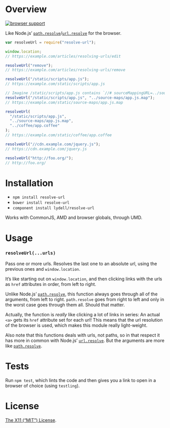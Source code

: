 # Overview

[![browser support](https://ci.testling.com/lydell/resolve-url.png)](https://ci.testling.com/lydell/resolve-url)

Like Node.js’ [`path.resolve`]/[`url.resolve`] for the browser.

```js
var resolveUrl = require("resolve-url");

window.location;
// https://example.com/articles/resolving-urls/edit

resolveUrl("remove");
// https://example.com/articles/resolving-urls/remove

resolveUrl("/static/scripts/app.js");
// https://example.com/static/scripts/app.js

// Imagine /static/scripts/app.js contains `//# sourceMappingURL=../source-maps/app.js.map`
resolveUrl("/static/scripts/app.js", "../source-maps/app.js.map");
// https://example.com/static/source-maps/app.js.map

resolveUrl(
  "/static/scripts/app.js",
  "../source-maps/app.js.map",
  "../coffee/app.coffee"
);
// https://example.com/static/coffee/app.coffee

resolveUrl("//cdn.example.com/jquery.js");
// https://cdn.example.com/jquery.js

resolveUrl("http://foo.org/");
// http://foo.org/
```

# Installation

- `npm install resolve-url`
- `bower install resolve-url`
- `component install lydell/resolve-url`

Works with CommonJS, AMD and browser globals, through UMD.

# Usage

### `resolveUrl(...urls)`

Pass one or more urls. Resolves the last one to an absolute url, using the
previous ones and `window.location`.

It’s like starting out on `window.location`, and then clicking links with the
urls as `href` attributes in order, from left to right.

Unlike Node.js’ [`path.resolve`], this function always goes through all of the
arguments, from left to right. `path.resolve` goes from right to left and only
in the worst case goes through them all. Should that matter.

Actually, the function is _really_ like clicking a lot of links in series: An
actual `<a>` gets its `href` attribute set for each url! This means that the
url resolution of the browser is used, which makes this module really
light-weight.

Also note that this functions deals with urls, not paths, so in that respect it
has more in common with Node.js’ [`url.resolve`]. But the arguments are more
like [`path.resolve`].

[`path.resolve`]: http://nodejs.org/api/path.html#path_path_resolve_from_to
[`url.resolve`]: http://nodejs.org/api/url.html#url_url_resolve_from_to

# Tests

Run `npm test`, which lints the code and then gives you a link to open in a
browser of choice (using `testling`).

# License

[The X11 (“MIT”) License](LICENSE).
